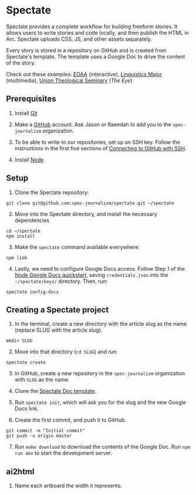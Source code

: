 # Spectate

Spectate provides a complete workflow for building freeform stories. It allows users to write stories and code locally, and then publish the HTML in Arc. Spectate uploads CSS, JS, and other assets separately.

Every story is stored in a repository on GitHub and is created from Spectate's template. The template uses a Google Doc to drive the content of the story.

Check out these examples: [EOAA](https://www.columbiaspectator.com/eye-lead/2019/11/15/students-and-faculty-say-gender-based-harassment-and-discrimination-at-columbia-is-systemic-why-are-they-turning-away-from-the-system-built-to-address-it/) (interactive), [Linguistics Major](https://github.com/spec-journalism/linguistics-major) (multimedia), [Union Theological Seminary](https://github.com/spec-journalism/uts) (_The Eye_)

## Prerequisites

1. Install [Git](https://git-scm.com/book/en/v2/Getting-Started-Installing-Git)

2. Make a [GitHub](https://github.com) account. Ask Jason or Raeedah to add you to the `spec-journalism` organization.

3. To be able to write to our repositories, set up an SSH key. Follow the instructions in the first five sections of [Connecting to GitHub with SSH](https://help.github.com/en/articles/connecting-to-github-with-ssh).

4. Install [Node](https://nodejs.org/en/)

## Setup

1. Clone the Spectate repository:
```
git clone git@github.com:spec-journalism/spectate.git ~/spectate
```

2. Move into the Spectate directory, and install the necessary dependencies
```
cd ~/spectate
npm install
```

3. Make the `spectate` command available everywhere:
```
npm link
```

4. Lastly, we need to configure Google Docs access. Follow Step 1 of the [Node Google Docs quickstart](https://developers.google.com/docs/api/quickstart/nodejs), saving `credentials.json` into the `~/spectate/keys/` directory. Then, run:
```
spectate config-docs
```

## Creating a Spectate project

1. In the terminal, create a new directory with the article slug as the name (replace SLUG with the article slug).
```
mkdir SLUG
```

2. Move into that directory (`cd SLUG`) and run:
```
spectate create
```

3. In GitHub, create a new repository in the `spec-journalism` organization with `SLUG` as the name.

4. Clone the [Spectate Doc template](https://docs.google.com/document/d/1JV2fVhKWMo1MHIJqL3oq10mRSOrWPO_iRnRkmD92N5g/edit).

5. Run `spectate init`, which will ask you for the slug and the new Google Docs link.

6. Create the first commit, and push it to GitHub.
```
git commit -m "Initial commit"
git push -u origin master
```

7. Run `make download` to download the contents of the Google Doc. Run `npm run dev` to start the development server.

## ai2html

1. Name each artboard the width it represents.
